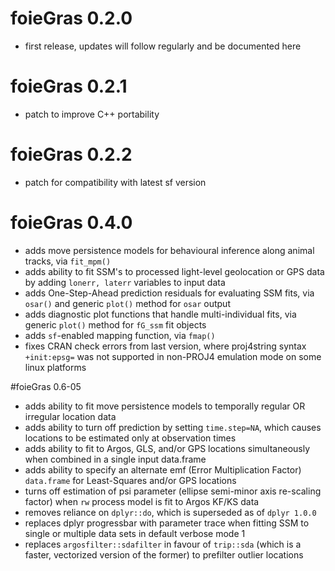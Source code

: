 # foieGras 0.2.0

* first release, updates will follow regularly and be documented here

# foieGras 0.2.1

* patch to improve C++ portability

# foieGras 0.2.2

* patch for compatibility with latest sf version

# foieGras 0.4.0

* adds move persistence models for behavioural inference along animal tracks, via `fit_mpm()`
* adds ability to fit SSM's to processed light-level geolocation or GPS data by adding `lonerr, laterr` variables to input data
* adds One-Step-Ahead prediction residuals for evaluating SSM fits, via `osar()` and generic `plot()` method for `osar` output
* adds diagnostic plot functions that handle multi-individual fits, via generic `plot()` method for `fG_ssm` fit objects
* adds `sf`-enabled mapping function, via `fmap()`
* fixes CRAN check errors from last version, where proj4string syntax `+init:epsg=` was not supported in non-PROJ4 emulation mode on some linux platforms

#foieGras 0.6-05

* adds ability to fit move persistence models to temporally regular OR irregular location data
* adds ability to turn off prediction by setting `time.step=NA`, which causes locations to be estimated only at observation times
* adds ability to fit to Argos, GLS, and/or GPS locations simultaneously when combined in a single input data.frame
* adds ability to specify an alternate emf (Error Multiplication Factor) `data.frame` for Least-Squares and/or GPS locations
* turns off estimation of psi parameter (ellipse semi-minor axis re-scaling factor) when `rw` process model is fit to Argos KF/KS data
* removes reliance on `dplyr::do`, which is superseded as of `dplyr 1.0.0`
* replaces dplyr progressbar with parameter trace when fitting SSM to single or multiple data sets in default verbose mode 1
* replaces `argosfilter::sdafilter` in favour of `trip::sda` (which is a faster, vectorized version of the former) to prefilter outlier locations
